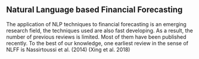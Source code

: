 ## Natural Language based Financial Forecasting
The application of NLP techniques to financial forecasting is an emerging research field, the techniques used are also fast developing. As a result, the number of previous reviews is limited. Most of them have been published recently. To the best of our knowledge, one earliest review in the sense of NLFF is Nassirtoussi et al. (2014) (Xing et al. 2018)
